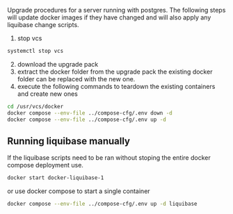 Upgrade procedures for a server running with postgres. The following steps will update docker images if they have changed and will also apply any liquibase change scripts.
1. stop vcs
```bash
systemctl stop vcs
```
2. download the upgrade pack
2. extract the docker folder from the upgrade pack the existing docker folder can be replaced with the new one.
3. execute the following commands to teardown the existing containers and create new ones
```bash
cd /usr/vcs/docker
docker compose --env-file ../compose-cfg/.env down -d
docker compose --env-file ../compose-cfg/.env up -d
```

## Running liquibase manually
If the liquibase scripts need to be ran without stoping the entire docker compose deployment use.
```bash
docker start docker-liquibase-1
```
or use docker compose to start a single container
```bash
docker compose --env-file ../compose-cfg/.env up -d liquibase
```